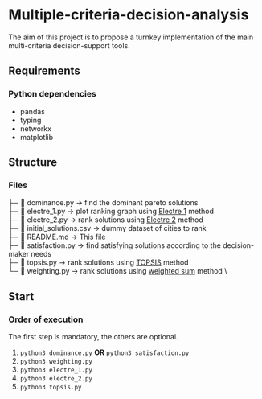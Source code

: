 # Multiple-criteria-decision-analysis

The aim of this project is to propose a turnkey implementation of the main multi-criteria decision-support tools.

## Requirements

### Python dependencies
- pandas
- typing
- networkx
- matplotlib

## Structure

### Files

├─ 🐍 dominance.py → find the dominant pareto solutions \
├─ 🐍 electre_1.py → plot ranking graph using [Electre 1](https://en.wikipedia.org/wiki/%C3%89LECTRE) method  \
├─ 🐍 electre_2.py → rank solutions using [Electre 2](https://en.wikipedia.org/wiki/%C3%89LECTRE) method  \
├─ 📒 initial_solutions.csv → dummy dataset of cities to rank \
├─ 📜 README.md → This file \
├─ 🐍 satisfaction.py → find satisfying solutions according to the decision-maker needs \
├─ 🐍 topsis.py → rank solutions using [TOPSIS](https://en.wikipedia.org/wiki/TOPSIS) method  \
└─ 🐍 weighting.py → rank solutions using [weighted sum](https://en.wikipedia.org/wiki/Weighted_sum_model) method \

## Start

### Order of execution

The first step is mandatory, the others are optional.

1. `python3 dominance.py` **OR** `python3 satisfaction.py`
2. `python3 weighting.py`
3. `python3 electre_1.py`
4. `python3 electre_2.py`
5. `python3 topsis.py`